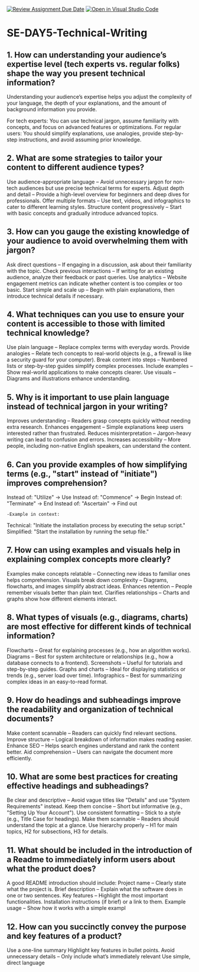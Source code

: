 [![Review Assignment Due Date](https://classroom.github.com/assets/deadline-readme-button-22041afd0340ce965d47ae6ef1cefeee28c7c493a6346c4f15d667ab976d596c.svg)](https://classroom.github.com/a/zsAR-pyY)
[![Open in Visual Studio Code](https://classroom.github.com/assets/open-in-vscode-2e0aaae1b6195c2367325f4f02e2d04e9abb55f0b24a779b69b11b9e10269abc.svg)](https://classroom.github.com/online_ide?assignment_repo_id=18459850&assignment_repo_type=AssignmentRepo)
# SE-DAY5-Technical-Writing
## 1. How can understanding your audience’s expertise level (tech experts vs. regular folks) shape the way you present technical information?
 Understanding your audience’s expertise helps you adjust the complexity of your language, the depth of your explanations, and the amount of background information you provide.

For tech experts: You can use technical jargon, assume familiarity with concepts, and focus on advanced features or optimizations.
For regular users: You should simplify explanations, use analogies, provide step-by-step instructions, and avoid assuming prior knowledge.
  
## 2. What are some strategies to tailor your content to different audience types?
Use audience-appropriate language – Avoid unnecessary jargon for non-tech audiences but use precise technical terms for experts.
Adjust depth and detail – Provide a high-level overview for beginners and deep dives for professionals.
Offer multiple formats – Use text, videos, and infographics to cater to different learning styles.
Structure content progressively – Start with basic concepts and gradually introduce advanced topics.

## 3. How can you gauge the existing knowledge of your audience to avoid overwhelming them with jargon?
Ask direct questions – If engaging in a discussion, ask about their familiarity with the topic.
Check previous interactions – If writing for an existing audience, analyze their feedback or past queries.
Use analytics – Website engagement metrics can indicate whether content is too complex or too basic.
Start simple and scale up – Begin with plain explanations, then introduce technical details if necessary.

## 4. What techniques can you use to ensure your content is accessible to those with limited technical knowledge?
Use plain language – Replace complex terms with everyday words.
Provide analogies – Relate tech concepts to real-world objects (e.g., a firewall is like a security guard for your computer).
Break content into steps – Numbered lists or step-by-step guides simplify complex processes.
Include examples – Show real-world applications to make concepts clearer.
Use visuals – Diagrams and illustrations enhance understanding.


## 5. Why is it important to use plain language instead of technical jargon in your writing?
Improves understanding – Readers grasp concepts quickly without needing extra research.
Enhances engagement – Simple explanations keep users interested rather than frustrated.
Reduces misinterpretation – Jargon-heavy writing can lead to confusion and errors.
Increases accessibility – More people, including non-native English speakers, can understand the content.

## 6. Can you provide examples of how simplifying terms (e.g., "start" instead of "initiate") improves comprehension?
Instead of: "Utilize" → Use
Instead of: "Commence" → Begin
Instead of: "Terminate" → End
Instead of: "Ascertain" → Find out

    -Example in context:
Technical: "Initiate the installation process by executing the setup script."
Simplified: "Start the installation by running the setup file."
## 7. How can using examples and visuals help in explaining complex concepts more clearly?
Examples make concepts relatable – Connecting new ideas to familiar ones helps comprehension.
Visuals break down complexity – Diagrams, flowcharts, and images simplify abstract ideas.
Enhances retention – People remember visuals better than plain text.
Clarifies relationships – Charts and graphs show how different elements interact.

## 8. What types of visuals (e.g., diagrams, charts) are most effective for different kinds of technical information?
 Flowcharts – Great for explaining processes (e.g., how an algorithm works).
Diagrams – Best for system architecture or relationships (e.g., how a database connects to a frontend).
Screenshots – Useful for tutorials and step-by-step guides.
Graphs and charts – Ideal for displaying statistics or trends (e.g., server load over time).
Infographics – Best for summarizing complex ideas in an easy-to-read format.

## 9. How do headings and subheadings improve the readability and organization of technical documents?
Make content scannable – Readers can quickly find relevant sections.
Improve structure – Logical breakdown of information makes reading easier.
Enhance SEO – Helps search engines understand and rank the content better.
Aid comprehension – Users can navigate the document more efficiently.

## 10. What are some best practices for creating effective headings and subheadings?
 Be clear and descriptive – Avoid vague titles like "Details" and use "System Requirements" instead.
Keep them concise – Short but informative (e.g., "Setting Up Your Account").
Use consistent formatting – Stick to a style (e.g., Title Case for headings).
Make them scannable – Readers should understand the topic at a glance.
Use hierarchy properly – H1 for main topics, H2 for subsections, H3 for details.

## 11. What should be included in the introduction of a Readme to immediately inform users about what the product does?
A good README introduction should include:
Project name – Clearly state what the project is.
Brief description – Explain what the software does in one or two sentences.
Key features – Highlight the most important functionalities.
Installation instructions (if brief) or a link to them.
Example usage – Show how it works with a simple exampl
## 12. How can you succinctly convey the purpose and key features of a product?
Use a one-line summary 
Highlight key features in bullet points.
Avoid unnecessary details – Only include what’s immediately relevant
Use simple, direct language 
